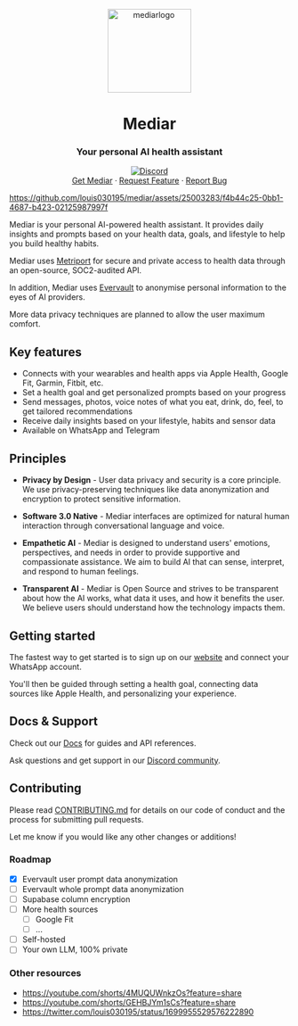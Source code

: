 
<p align="center">

<img width="150" alt="mediarlogo" src="https://github.com/louis030195/mediar/assets/25003283/f55e6467-b5eb-45c1-932a-ad37c92debb8">

<h1 align="center">Mediar</h1>  

<h3 align="center">Your personal AI health assistant</h3>

<p align="center">
<a href="https://discord.gg/pFKpxYpZEa"><img alt="Discord" src="https://img.shields.io/discord/1134978992932401264?color=green&style=for-the-badge"></a>
<br>  
<a href="https://mediar.com/signup">Get Mediar</a> ·
<a href="https://github.com/louis030195/mediar/issues/new?assignees=&labels=enhancement">Request Feature</a> ·  
<a href="https://github.com/louis030195/mediar/issues/new?assignees=&labels=bug">Report Bug</a>

</p>

https://github.com/louis030195/mediar/assets/25003283/f4b44c25-0bb1-4687-b423-02125987997f

Mediar is your personal AI-powered health assistant. It provides daily insights and prompts based on your health data, goals, and lifestyle to help you build healthy habits. 

Mediar uses [Metriport](https://metriport.com) for secure and private access to health data through an open-source, SOC2-audited API.

In addition, Mediar uses [Evervault](https://evervault.com/) to anonymise personal information to the eyes of AI providers.

More data privacy techniques are planned to allow the user maximum comfort.

## Key features

- Connects with your wearables and health apps via Apple Health, Google Fit, Garmin, Fitbit, etc.
- Set a health goal and get personalized prompts based on your progress  
- Send messages, photos, voice notes of what you eat, drink, do, feel, to get tailored recommendations
- Receive daily insights based on your lifestyle, habits and sensor data
- Available on WhatsApp and Telegram

## Principles

- **Privacy by Design** - User data privacy and security is a core principle. We use privacy-preserving techniques like data anonymization and encryption to protect sensitive information. 

- **Software 3.0 Native** - Mediar interfaces are optimized for natural human interaction through conversational language and voice.

- **Empathetic AI** - Mediar is designed to understand users' emotions, perspectives, and needs in order to provide supportive and compassionate assistance. We aim to build AI that can sense, interpret, and respond to human feelings.

- **Transparent AI** - Mediar is Open Source and strives to be transparent about how the AI works, what data it uses, and how it benefits the user. We believe users should understand how the technology impacts them.

## Getting started

The fastest way to get started is to sign up on our [website](https://mediar.ai/signin) and connect your WhatsApp account.

You'll then be guided through setting a health goal, connecting data sources like Apple Health, and personalizing your experience.

## Docs & Support 

Check out our [Docs](https://docs.mediar.com) for guides and API references.

Ask questions and get support in our [Discord community](https://discord.gg/pFKpxYpZEa).

## Contributing

Please read [CONTRIBUTING.md](https://github.com/mediar/mediar/CONTRIBUTING.md) for details on our code of conduct and the process for submitting pull requests.

Let me know if you would like any other changes or additions!

### Roadmap

- [x] Evervault user prompt data anonymization 
- [ ] Evervault whole prompt data anonymization 
- [ ] Supabase column encryption
- [ ] More health sources
  - [ ] Google Fit
  - [ ] ...
- [ ] Self-hosted 
- [ ] Your own LLM, 100% private

### Other resources

- https://youtube.com/shorts/4MUQUWnkzOs?feature=share
- https://youtube.com/shorts/GEHBJYm1sCs?feature=share
- https://twitter.com/louis030195/status/1699955529576222890
